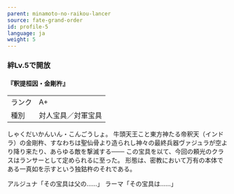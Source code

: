 ```yaml
---
parent: minamoto-no-raikou-lancer
source: fate-grand-order
id: profile-5
language: ja
weight: 5
---
```


### 絆Lv.5で開放

#### 『釈提桓因・金剛杵』

<table>
  <tr><td>ランク</td><td>A+</td></tr>
  <tr><td>種別</td><td>対人宝具／対軍宝具</td></tr>
</table>

しゃくだいかんいん・こんごうしょ。
牛頭天王こと東方神たる帝釈天（インドラ）の金剛杵、すなわちは聖仙骨より造られし神々の最終兵器ヴァジュラが空より降り来たり、あらゆる敵を撃滅する───
この宝具を以て、今回の頼光のクラスはランサーとして定められるに至った。
形態は、密教において万有の本体である一真如を示すという独鈷杵のそれである。

アルジュナ「その宝具は父の……」
ラーマ「その宝具は……」
